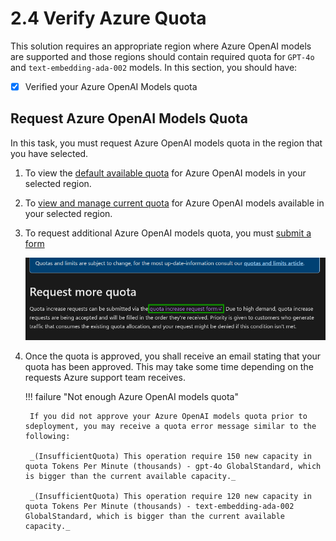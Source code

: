 # 2.4 Verify Azure Quota

This solution requires an appropriate region where Azure OpenAI models are supported and those regions should contain required quota for `GPT-4o` and `text-embedding-ada-002` models. In this section, you should have:

- [X] Verified your Azure OpenAI Models quota

## Request Azure OpenAI Models Quota

In this task, you must request Azure OpenAI models quota in the region that you have selected.

1. To view the [default available quota]((https://learn.microsoft.com/en-us/azure/ai-services/openai/quotas-limits?utm_source=chatgpt.com&tabs=REST#gpt-4o-global-standard)) for Azure OpenAI models in your selected region.

2. To [view and manage current quota](https://learn.microsoft.com/en-us/azure/ai-services/openai/how-to/quota?tabs=rest) for Azure OpenAI models available in your selected region.

3. To request additional Azure OpenAI models quota, you must [submit a form](https://learn.microsoft.com/en-us/azure/ai-services/openai/how-to/quota?tabs=rest#request-more-quota)

    ![quota-request](../img/request-quota.png)

4. Once the quota is approved, you shall receive an email stating that your quota has been approved. This may take some time depending on the requests Azure support team receives. 

    !!! failure "Not enough Azure OpenAI models quota"

        If you did not approve your Azure OpenAI models quota prior to sdeployment, you may receive a quota error message similar to the following:

        _(InsufficientQuota) This operation require 150 new capacity in quota Tokens Per Minute (thousands) - gpt-4o GlobalStandard, which is bigger than the current available capacity._
        
	    _(InsufficientQuota) This operation require 120 new capacity in quota Tokens Per Minute (thousands) - text-embedding-ada-002 GlobalStandard, which is bigger than the current available capacity._